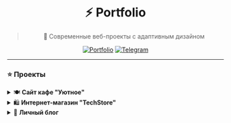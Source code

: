<div align="center">
  <h1>⚡ Portfolio</h1>
  
  > 🎨 Современные веб-проекты с адаптивным дизайном

  [![Portfolio][portfolio-shield]][portfolio-url]
  [![Telegram][telegram-shield]][telegram-url]

  [portfolio-shield]: https://img.shields.io/badge/Portfolio-aliviafanix.github.io-00C7B7?style=for-the-badge&logo=github
  [portfolio-url]: https://aliviafanix.github.io
  [telegram-shield]: https://img.shields.io/badge/Telegram-@HETpKH-26A5E4?style=for-the-badge&logo=telegram
  [telegram-url]: https://t.me/HETpKH
</div>

---

### ⭐ Проекты

<details>
<summary>🍽️ <b>Сайт кафе "Уютное"</b></summary>
├── 📱 Адаптивный дизайн
├── 🍕 Интерактивное меню
├── 📅 Система бронирования
└── 🎨 Современный UI/UX
</details>

<details>
<summary>🛍️ <b>Интернет-магазин "TechStore"</b></summary>
├── 📱 Адаптивный дизайн
├── 🛒 Умная корзина
├── 📦 Каталог с фильтрами
</details>

<details>
<summary>📝 <b>Личный блог</b></summary>

└── 💳 Безопасная оплата
├── ✍️ Статьи о веб-разработке
├── 📚 Туториалы
├── 💬 Комментарии
└── 👤 Админ-панель

